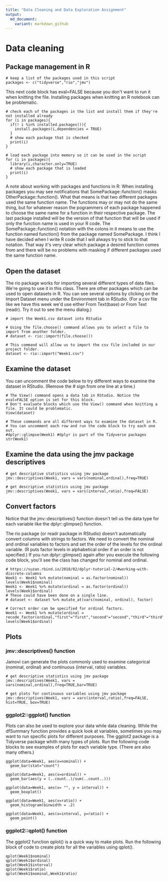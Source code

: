 ```yaml
---
title: "Data Cleaning and Data Exploration Assignment"
output:
  md_document:
    variant: markdown_github
---
```


# Data cleaning

## Package management in R

```{r}
# keep a list of the packages used in this script
packages <- c("tidyverse","rio","jmv")
```

This next code block has eval=FALSE because you don't want to run it when knitting the file. Installing packages when knitting an R notebook can be problematic.

```{r eval=FALSE}
# check each of the packages in the list and install them if they're not installed already
for (i in packages){
  if(! i %in% installed.packages()){
    install.packages(i,dependencies = TRUE)
  }
  # show each package that is checked
  print(i)
}
```

```{r}
# load each package into memory so it can be used in the script
for (i in packages){
  library(i,character.only=TRUE)
  # show each package that is loaded
  print(i)
}
```

A note about working with packages and functions in R:
When installing packages you may see notifications that SomePackage::function() masks OtherPackage::function().
What that means is that two different packages used the same function name. The functions may or may not do the same thing, but for whatever reason the pogrammers of each package happened to choose the same name for a function in their respective package. The last package installed will be the version of that function that will be used if only the function name is used in your R code. The SomePackage::function() notation with the colons in it means to use the function named function() from the package named SomePackage. I think I have decided when I write R code that I will always try to stick to that notation. That way it's very clear which package a desired function comes from and there will be no problems with masking if different packages used the same function name.

## Open the dataset

The rio package works for importing several different types of data files. We're going to use it in this class. There are other packages which can be used to open datasets in R. You can see several options by clicking on the Import Dataset menu under the Environment tab in RStudio. (For a csv file like we have this week we'd use either From Text(base) or From Text (readr). Try it out to see the menu dialog.)
```{r}
# import the Week1.csv dataset into RStudio

# Using the file.choose() command allows you to select a file to import from another folder.
# dataset <- rio::import(file.choose())

# This command will allow us to import the csv file included in our project folder.
dataset <- rio::import("Week1.csv")
```

## Examine the dataset

You can uncomment the code below to try different ways to examine the dataset in RStudio. (Remove the # sign from one line at a time.)
```{r, eval=FALSE}
# The View() command opens a data tab in RStudio. Notice the eval=FALSE option is set for this block.
# Don't evaluate blocks which use the View() command when knitting a file. It could be problematic.
View(dataset)
```

```{r}
# These commands are all different ways to examine the dataset in R.
# You can uncomment each row and run the code block to try each one out.
#dplyr::glimpse(Week1) #dplyr is part of the Tidyverse packages
str(Week1)
```

## Examine the data using the jmv package descriptives

```{r}
# get descriptive statistics using jmv package
jmv::descriptives(Week1, vars = vars(nominal,ordinal),freq=TRUE)
```

```{r}
# get descriptive statistics using jmv package
jmv::descriptives(Week1, vars = vars(interval,ratio),freq=FALSE)
```

## Convert factors

Notice that the jmv::descriptives() function doesn't tell us the data type for each variable like the dplyr::glimpse() function.

The rio package (or readr package in RStudio) doesn't automatically convert columns with strings to factors. We need to convert the nominal and ordinal variables to factors and set the order of the levels for the ordinal variable. (R puts factor levels in alphabetical order if an order is not specified.) If you run dplyr::glimpse() again after you execute the following code block, you'll see the class has changed for nominal and ordinal. 

```{r}
# https://suzan.rbind.io/2018/02/dplyr-tutorial-2/#working-with-discrete-columns
Week1 <- Week1 %>% mutate(nominal = as.factor(nominal))
levels(Week1$nominal)
Week1 <- Week1 %>% mutate(ordinal = as.factor(ordinal))
levels(Week1$ordinal)
# These could have been done on a single line.
# dataset <- dataset %>% mutate_at(vars(nominal, ordinal), factor)

# Correct order can be specified for ordinal factors.
Week1 <- Week1 %>% mutate(ordinal = recode_factor(ordinal,"first"="first","second"="second","third"="third","fourth"="fourth",.ordered=TRUE))
levels(Week1$ordinal)
```

## Plots

### jmv::descriptives() function

Jamovi can generate the plots commonly used to examine categorical (nominal, ordinal) and continuous (interval, ratio) variables.

```{r}
# get descriptive statistics using jmv package
jmv::descriptives(Week1, vars = vars(nominal,ordinal),freq=TRUE,bar=TRUE)
```

```{r}
# get plots for continuous variables using jmv package
jmv::descriptives(Week1, vars = vars(interval,ratio),freq=FALSE, hist=TRUE, box=TRUE)
```

### ggplot2::ggplot() function

Plots can also be used to explore your data while data cleaning. While the dfSummary function provides a quick look at variables, sometimes you may want to run specific plots for different purposes. The ggplot2 package is a Tidyverse package whith many types of plots. Run the following code blocks to see examples of plots for each variable type. (There are also many others.)

```{r}
ggplot(data=Week1, aes(x=nominal)) + 
  geom_bar(stat="count")
```
```{r}
ggplot(data=Week1, aes(x=ordinal)) +
  geom_bar(aes(y = (..count..)/sum(..count..)))
```
```{r}
ggplot(data=Week1, aes(x= "", y = interval)) +
  geom_boxplot()
```
```{r}
ggplot(data=Week1, aes(x=ratio)) +
  geom_histogram(binwidth = .2)
```
```{r}
ggplot(data=Week1, aes(x=interval, y=ratio)) + 
  geom_point()
```

### ggplot2::qplot() function

The ggplot2 function qplot() is a quick way to make plots. Run the following block of code to create plots for all the variables using qplot().

```{r}
qplot(Week1$nominal)
qplot(Week1$ordinal)
qplot(Week1$interval)
qplot(Week1$ratio)
qplot(Week1$nominal,Week1$ratio)
```
